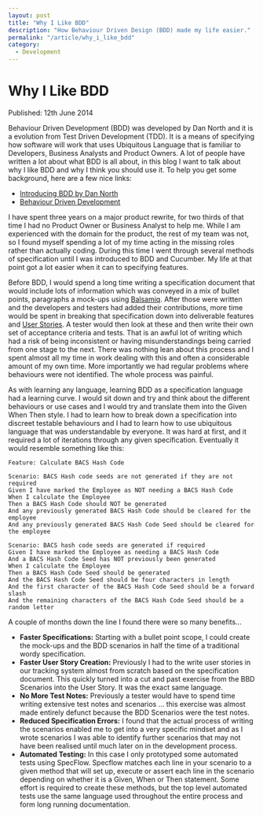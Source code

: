 ```yaml
---
layout: post
title: "Why I Like BDD"
description: "How Behaviour Driven Design (BDD) made my life easier."
permalink: "/article/why_i_like_bdd"
category:
  - Development
---
```


# Why I Like BDD

Published: 12th June 2014

Behaviour Driven Development (BDD) was developed by Dan North and it is a evolution from Test Driven Development (TDD). It is a means of specifying how software will work that uses Ubiquitous Language that is familiar to Developers, Business Analysts and Product Owners. A lot of people have written a lot about what BDD is all about, in this blog I want to talk about why I like BDD and why I think you should use it. To help you get some background, here are a few nice links:

- [Introducing BDD by Dan North](https://dannorth.net/introducing-bdd/)
- [Behaviour Driven Development](https://en.wikipedia.org/wiki/Behavior-driven_development)

I have spent three years on a major product rewrite, for two thirds of that time I had no Product Owner or Business Analyst to help me. While I am experienced with the domain for the product, the rest of my team was not, so I found myself spending a lot of my time acting in the missing roles rather than actually coding. During this time I went through several methods of specification until I was introduced to BDD and Cucumber. My life at that point got a lot easier when it can to specifying features.

Before BDD, I would spend a long time writing a specification document that would include lots of information which was conveyed in a mix of bullet points, paragraphs a mock-ups using [Balsamiq](https://balsamiq.com/). After those were written and the developers and testers had added their contributions, more time would be spent in breaking that specification down into deliverable features and [User Stories](https://en.wikipedia.org/wiki/User_story). A tester would then look at these and then write their own set of acceptance criteria and tests. That is an awful lot of writing which had a risk of being inconsistent or having misunderstandings being carried from one stage to the next. There was nothing lean about this process and I spent almost all my time in work dealing with this and often a considerable amount of my own time. More importantly we had regular problems where behaviours were not identified. The whole process was painful.

As with learning any language, learning BDD as a specification language had a learning curve. I would sit down and try and think about the different behaviours or use cases and I would try and translate them into the Given When Then style. I had to learn how to break down a specification into discreet testable behaviours and I had to learn how to use ubiquitous language that was understandable by everyone. It was hard at first, and it required a lot of iterations through any given specification. Eventually it would resemble something like this:

```
Feature: Calculate BACS Hash Code

Scenario: BACS Hash code seeds are not generated if they are not required
Given I have marked the Employee as NOT needing a BACS Hash Code
When I calculate the Employee
Then a BACS Hash Code should NOT be generated
And any previously generated BACS Hash Code should be cleared for the employee
And any previously generated BACS Hash Code Seed should be cleared for the employee

Scenario: BACS hash code seeds are generated if required
Given I have marked the Employee as needing a BACS Hash Code
And a BACS Hash Code Seed has NOT previously been generated
When I calculate the Employee
Then a BACS Hash Code Seed should be generated
And the BACS Hash Code Seed should be four characters in length
And the first character of the BACS Hash Code Seed should be a forward slash
And the remaining characters of the BACS Hash Code Seed should be a random letter
```

A couple of months down the line I found there were so many benefits...

- **Faster Specifications:** Starting with a bullet point scope, I could create the mock-ups and the BDD scenarios in half the time of a traditional wordy specification.
- **Faster User Story Creation:** Previously I had to the write user stories in our tracking system almost from scratch based on the specification document. This quickly turned into a cut and past exercise from the BBD Scenarios into the User Story. It was the exact same language.
- **No More Test Notes:** Previously a tester would have to spend time writing extensive test notes and scenarios ... this exercise was almost made entirely defunct because the BDD Scenarios were the test notes.
- **Reduced Specification Errors:** I found that the actual process of writing the scenarios enabled me to get into a very specific mindset and as I wrote scenarios I was able to identify further scenarios that may not have been realised until much later on in the development process.
- **Automated Testing:** In this case I only prototyped some automated tests using SpecFlow. Specflow matches each line in your scenario to a given method that will set up, execute or assert each line in the scenario depending on whether it is a Given, When or Then statement. Some effort is required to create these methods, but the top level automated tests use the same language used throughout the entire process and form long running documentation.